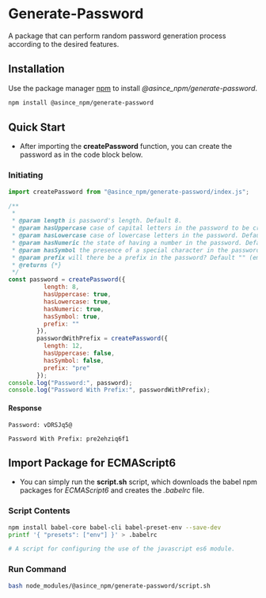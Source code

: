 # Generate-Password

A package that can perform random password generation process according to the desired features.

## Installation

Use the package manager [npm](https://www.npmjs.com/) to install *@asince_npm/generate-password*.

```bash
npm install @asince_npm/generate-password
```

## Quick Start

* After importing the **createPassword** function, you can create the password as in the code block below.

### Initiating

```js
import createPassword from "@asince_npm/generate-password/index.js";

/**
 *
 * @param length is password's length. Default 8.
 * @param hasUppercase case of capital letters in the password to be created. Default true.
 * @param hasLowercase case of lowercase letters in the password. Default true.
 * @param hasNumeric the state of having a number in the password. Default true.
 * @param hasSymbol the presence of a special character in the password. Default true.
 * @param prefix will there be a prefix in the password? Default "" (empty char)
 * @returns {*}
 */
const password = createPassword({
          length: 8,
          hasUppercase: true,
          hasLowercase: true,
          hasNumeric: true,
          hasSymbol: true,
          prefix: ""
        }),
        passwordWithPrefix = createPassword({
          length: 12,
          hasUppercase: false,
          hasSymbol: false,
          prefix: "pre"
        });
console.log("Password:", password);
console.log("Password With Prefix:", passwordWithPrefix);

```

#### Response

```
Password: vDRSJq5@

Password With Prefix: pre2ehziq6f1
```

## Import Package for ECMAScript6

- You can simply run the **script.sh** script, which downloads the babel npm packages for *ECMAScript6* and creates the
  *.babelrc* file.

### Script Contents
````sh
npm install babel-core babel-cli babel-preset-env --save-dev
printf '{ "presets": ["env"] }' > .babelrc

# A script for configuring the use of the javascript es6 module.
````
### Run Command
```bash
bash node_modules/@asince_npm/generate-password/script.sh
```